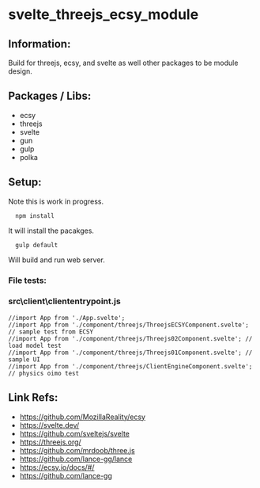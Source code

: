 # svelte_threejs_ecsy_module

## Information:
 Build for threejs, ecsy, and svelte as well other packages to be module design.

## Packages / Libs:
 * ecsy
 * threejs
 * svelte
 * gun
 * gulp
 * polka

## Setup:
 Note this is work in progress.

```
  npm install
```
 It will install the pacakges.

```
  gulp default
```
 Will build and run web server.


### File tests:

###  src\client\cliententrypoint.js
```
//import App from './App.svelte';
//import App from './component/threejs/ThreejsECSYComponent.svelte'; // sample test from ECSY 
//import App from './component/threejs/Threejs02Component.svelte'; // load model test
//import App from './component/threejs/Threejs01Component.svelte'; // sample UI
//import App from './component/threejs/ClientEngineComponent.svelte'; // physics oimo test
```

## Link Refs:
 * https://github.com/MozillaReality/ecsy
 * https://svelte.dev/
 * https://github.com/sveltejs/svelte
 * https://threejs.org/
 * https://github.com/mrdoob/three.js
 * https://github.com/lance-gg/lance
 * https://ecsy.io/docs/#/
 * https://github.com/lance-gg